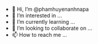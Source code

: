 - 👋 Hi, I’m @phamhuyenanhnapa
- 👀 I’m interested in ...
- 🌱 I’m currently learning ...
- 💞️ I’m looking to collaborate on ...
- 📫 How to reach me ...

<!---
phamhuyenanhnapa/phamhuyenanhnapa is a ✨ special ✨ repository because its `README.md` (this file) appears on your GitHub profile.
You can click the Preview link to take a look at your changes.
--->
